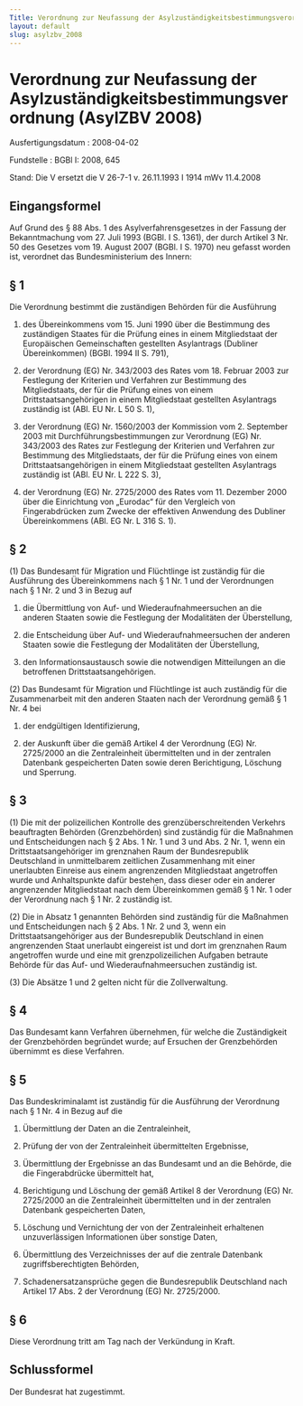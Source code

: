 ```yaml
---
Title: Verordnung zur Neufassung der Asylzuständigkeitsbestimmungsverordnung
layout: default
slug: asylzbv_2008
---
```


# Verordnung zur Neufassung der Asylzuständigkeitsbestimmungsverordnung (AsylZBV 2008)

Ausfertigungsdatum
:   2008-04-02

Fundstelle
:   BGBl I: 2008, 645

Stand: Die V ersetzt die V 26-7-1 v. 26.11.1993 I 1914 mWv 11.4.2008

## Eingangsformel

Auf Grund des § 88 Abs. 1 des Asylverfahrensgesetzes in der Fassung
der Bekanntmachung vom 27. Juli 1993 (BGBl. I S. 1361), der durch
Artikel 3 Nr. 50 des Gesetzes vom 19. August 2007 (BGBl. I S. 1970)
neu gefasst worden ist, verordnet das Bundesministerium des Innern:


## § 1

Die Verordnung bestimmt die zuständigen Behörden für die Ausführung

1.  des Übereinkommens vom 15. Juni 1990 über die Bestimmung des
    zuständigen Staates für die Prüfung eines in einem Mitgliedstaat der
    Europäischen Gemeinschaften gestellten Asylantrags (Dubliner
    Übereinkommen) (BGBl. 1994 II S. 791),


2.  der Verordnung (EG) Nr. 343/2003 des Rates vom 18. Februar 2003 zur
    Festlegung der Kriterien und Verfahren zur Bestimmung des
    Mitgliedstaats, der für die Prüfung eines von einem
    Drittstaatsangehörigen in einem Mitgliedstaat gestellten Asylantrags
    zuständig ist (ABl. EU Nr. L 50 S. 1),


3.  der Verordnung (EG) Nr. 1560/2003 der Kommission vom 2. September 2003
    mit Durchführungsbestimmungen zur Verordnung (EG) Nr. 343/2003 des
    Rates zur Festlegung der Kriterien und Verfahren zur Bestimmung des
    Mitgliedstaats, der für die Prüfung eines von einem
    Drittstaatsangehörigen in einem Mitgliedstaat gestellten Asylantrags
    zuständig ist (ABl. EU Nr. L 222 S. 3),


4.  der Verordnung (EG) Nr. 2725/2000 des Rates vom 11. Dezember 2000 über
    die Einrichtung von „Eurodac“ für den Vergleich von Fingerabdrücken
    zum Zwecke der effektiven Anwendung des Dubliner Übereinkommens (ABl.
    EG Nr. L 316 S. 1).





## § 2

(1) Das Bundesamt für Migration und Flüchtlinge ist zuständig für die
Ausführung des Übereinkommens nach § 1 Nr. 1 und der Verordnungen nach
§ 1 Nr. 2 und 3 in Bezug auf

1.  die Übermittlung von Auf- und Wiederaufnahmeersuchen an die anderen
    Staaten sowie die Festlegung der Modalitäten der Überstellung,


2.  die Entscheidung über Auf- und Wiederaufnahmeersuchen der anderen
    Staaten sowie die Festlegung der Modalitäten der Überstellung,


3.  den Informationsaustausch sowie die notwendigen Mitteilungen an die
    betroffenen Drittstaatsangehörigen.




(2) Das Bundesamt für Migration und Flüchtlinge ist auch zuständig für
die Zusammenarbeit mit den anderen Staaten nach der Verordnung gemäß §
1 Nr. 4 bei

1.  der endgültigen Identifizierung,


2.  der Auskunft über die gemäß Artikel 4 der Verordnung (EG) Nr.
    2725/2000 an die Zentraleinheit übermittelten und in der zentralen
    Datenbank gespeicherten Daten sowie deren Berichtigung, Löschung und
    Sperrung.





## § 3

(1) Die mit der polizeilichen Kontrolle des grenzüberschreitenden
Verkehrs beauftragten Behörden (Grenzbehörden) sind zuständig für die
Maßnahmen und Entscheidungen nach § 2 Abs. 1 Nr. 1 und 3 und Abs. 2
Nr. 1, wenn ein Drittstaatsangehöriger im grenznahen Raum der
Bundesrepublik Deutschland in unmittelbarem zeitlichen Zusammenhang
mit einer unerlaubten Einreise aus einem angrenzenden Mitgliedstaat
angetroffen wurde und Anhaltspunkte dafür bestehen, dass dieser oder
ein anderer angrenzender Mitgliedstaat nach dem Übereinkommen gemäß §
1 Nr. 1 oder der Verordnung nach § 1 Nr. 2 zuständig ist.

(2) Die in Absatz 1 genannten Behörden sind zuständig für die
Maßnahmen und Entscheidungen nach § 2 Abs. 1 Nr. 2 und 3, wenn ein
Drittstaatsangehöriger aus der Bundesrepublik Deutschland in einen
angrenzenden Staat unerlaubt eingereist ist und dort im grenznahen
Raum angetroffen wurde und eine mit grenzpolizeilichen Aufgaben
betraute Behörde für das Auf- und Wiederaufnahmeersuchen zuständig
ist.

(3) Die Absätze 1 und 2 gelten nicht für die Zollverwaltung.


## § 4

Das Bundesamt kann Verfahren übernehmen, für welche die Zuständigkeit
der Grenzbehörden begründet wurde; auf Ersuchen der Grenzbehörden
übernimmt es diese Verfahren.


## § 5

Das Bundeskriminalamt ist zuständig für die Ausführung der Verordnung
nach § 1 Nr. 4 in Bezug auf die

1.  Übermittlung der Daten an die Zentraleinheit,


2.  Prüfung der von der Zentraleinheit übermittelten Ergebnisse,


3.  Übermittlung der Ergebnisse an das Bundesamt und an die Behörde, die
    die Fingerabdrücke übermittelt hat,


4.  Berichtigung und Löschung der gemäß Artikel 8 der Verordnung (EG) Nr.
    2725/2000 an die Zentraleinheit übermittelten und in der zentralen
    Datenbank gespeicherten Daten,


5.  Löschung und Vernichtung der von der Zentraleinheit erhaltenen
    unzuverlässigen Informationen über sonstige Daten,


6.  Übermittlung des Verzeichnisses der auf die zentrale Datenbank
    zugriffsberechtigten Behörden,


7.  Schadenersatzansprüche gegen die Bundesrepublik Deutschland nach
    Artikel 17 Abs. 2 der Verordnung (EG) Nr. 2725/2000.





## § 6

Diese Verordnung tritt am Tag nach der Verkündung in Kraft.


## Schlussformel

Der Bundesrat hat zugestimmt.

